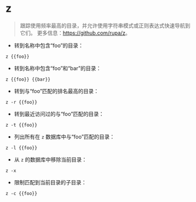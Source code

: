 # z

> 跟踪使用频率最高的目录，并允许使用字符串模式或正则表达式快速导航到它们。
> 更多信息：<https://github.com/rupa/z>。

- 转到名称中包含“foo”的目录：

`z {{foo}}`

- 转到名称中包含“foo”和“bar”的目录：

`z {{foo}} {{bar}}`

- 转到与“foo”匹配的排名最高的目录：

`z -r {{foo}}`

- 转到最近访问过的与“foo”匹配的目录：

`z -t {{foo}}`

- 列出所有在 `z` 数据库中与“foo”匹配的目录：

`z -l {{foo}}`

- 从 `z` 的数据库中移除当前目录：

`z -x`

- 限制匹配到当前目录的子目录：

`z -c {{foo}}`
